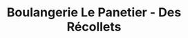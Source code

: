 ---
title: "Boulangerie Le Panetier - Des Récollets"
url: /trois-rivieres/boulangerie-le-panetier-des-recollets/
shop: bakery
---